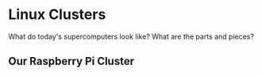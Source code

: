 # Linux Clusters

What do today's supercomputers look like? What are the parts and pieces?


## Our Raspberry Pi Cluster

